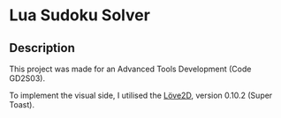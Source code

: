 # Lua Sudoku Solver

## Description

This project was made for an Advanced Tools Development (Code GD2S03).

To implement the visual side, I utilised the [Löve2D](https://love2d.org/wiki/Main_Page), version 0.10.2 (Super Toast).